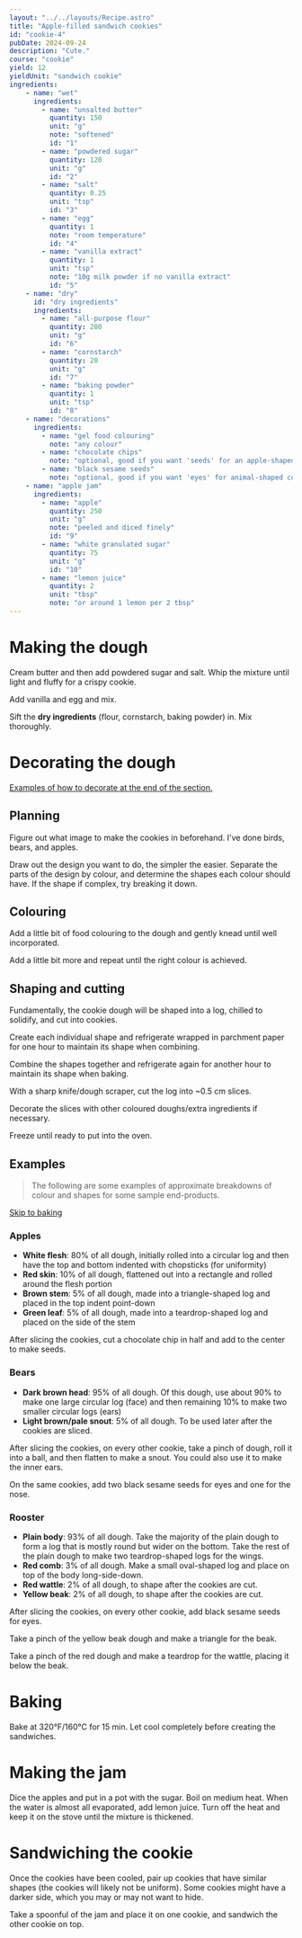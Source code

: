 ```yaml
---
layout: "../../layouts/Recipe.astro"
title: "Apple-filled sandwich cookies"
id: "cookie-4"
pubDate: 2024-09-24
description: "Cute."
course: "cookie"
yield: 12
yieldUnit: "sandwich cookie"
ingredients:
    - name: "wet"
      ingredients:
        - name: "unsalted butter"
          quantity: 150
          unit: "g"
          note: "softened"
          id: "1"
        - name: "powdered sugar"
          quantity: 120
          unit: "g"
          id: "2"
        - name: "salt"
          quantity: 0.25
          unit: "tsp"
          id: "3"
        - name: "egg"
          quantity: 1
          note: "room temperature"
          id: "4"
        - name: "vanilla extract"
          quantity: 1
          unit: "tsp"
          note: "10g milk powder if no vanilla extract"
          id: "5"
    - name: "dry"
      id: "dry ingredients"
      ingredients:
        - name: "all-purpose flour"
          quantity: 280
          unit: "g"
          id: "6"
        - name: "cornstarch"
          quantity: 20
          unit: "g"
          id: "7"
        - name: "baking powder"
          quantity: 1
          unit: "tsp"
          id: "8"
    - name: "decorations"
      ingredients:
        - name: "gel food colouring"
          note: "any colour"
        - name: "chocolate chips"
          note: "optional, good if you want 'seeds' for an apple-shaped cookies"
        - name: "black sesame seeds"
          note: "optional, good if you want 'eyes' for animal-shaped cookies"
    - name: "apple jam"
      ingredients:
        - name: "apple"
          quantity: 250
          unit: "g"
          note: "peeled and diced finely"
          id: "9"
        - name: "white granulated sugar"
          quantity: 75
          unit: "g"
          id: "10"
        - name: "lemon juice"
          quantity: 2
          unit: "tbsp"
          note: "or around 1 lemon per 2 tbsp"
---
```

# Making the dough
Cream <span class="ingredient" data-id="1">butter</span> and then add <span class=ingredient data-id="2">powdered sugar</span> and <span class="ingredient" data-id="3">salt</span>. Whip the mixture until light and fluffy for a crispy cookie.

Add <span class="ingredient" data-id="5">vanilla</span> and <span class="ingredient" data-id="4">egg</span> and mix.

Sift the **dry ingredients** (<span class="ingredient" data-id="6">flour</span>, <span class="ingredient" data-id="7">cornstarch</span>, <span class="ingredient" data-id="8">baking powder</span>) in. Mix thoroughly.

# Decorating the dough
[Examples of how to decorate at the end of the section.](#examples)
## Planning
Figure out what image to make the cookies in beforehand. I've done birds, bears, and apples.

Draw out the design you want to do, the simpler the easier. Separate the parts of the design by colour, and determine the shapes each colour should have. If the shape if complex, try breaking it down.

## Colouring

Add a little bit of food colouring to the dough and gently knead until well incorporated. 

Add a little bit more and repeat until the right colour is achieved.

## Shaping and cutting
Fundamentally, the cookie dough will be shaped into a log, chilled to solidify, and cut into cookies. 

Create each individual shape and refrigerate wrapped in parchment paper for one hour to maintain its shape when combining.

Combine the shapes together and refrigerate again for another hour to maintain its shape when baking.

With a sharp knife/dough scraper, cut the log into ~0.5 cm slices.

Decorate the slices with other coloured doughs/extra ingredients if necessary.

Freeze until ready to put into the oven.

## Examples
> The following are some examples of approximate breakdowns of colour and shapes for some sample end-products.

[Skip to baking](#baking)

### Apples
- **White flesh**: 80% of all dough, initially rolled into a circular log and then have the top and bottom indented with chopsticks (for uniformity)
- **Red skin**: 10% of all dough, flattened out into a rectangle and rolled around the flesh portion
- **Brown stem**: 5% of all dough, made into a triangle-shaped log and placed in the top indent point-down
- **Green leaf**: 5% of all dough, made into a teardrop-shaped log and placed on the side of the stem

After slicing the cookies, cut a chocolate chip in half and add to the center to make seeds.

### Bears
- **Dark brown head**: 95% of all dough. Of this dough, use about 90% to make one large circular log (face) and then remaining 10% to make two smaller circular logs (ears)
- **Light brown/pale snout**: 5% of all dough. To be used later after the cookies are sliced.

After slicing the cookies, on every other cookie, take a pinch of dough, roll it into a ball, and then flatten to make a snout. You could also use it to make the inner ears.

On the same cookies, add two black sesame seeds for eyes and one for the nose.

### Rooster
- **Plain body**: 93% of all dough. Take the majority of the plain dough to form a log that is mostly round but wider on the bottom. Take the rest of the plain dough to make two teardrop-shaped logs for the wings.
- **Red comb**: 3% of all dough. Make a small oval-shaped log and place on top of the body long-side-down.
- **Red wattle**: 2% of all dough, to shape after the cookies are cut.
- **Yellow beak**: 2% of all dough, to shape after the cookies are cut.

After slicing the cookies, on every other cookie, add black sesame seeds for eyes. 

Take a pinch of the yellow beak dough and make a triangle for the beak. 

Take a pinch of the red dough and make a teardrop for the wattle, placing it below the beak.

# Baking
Bake at 320°F/160°C for 15 min. Let cool completely before creating the sandwiches.

# Making the jam
Dice the <span class="ingredient" data-id="9">apples</span> and put in a pot with the <span class="ingredient" data-id="10">sugar</span>. Boil on medium heat. When the water is almost all evaporated, add <span class="ingredient" data-id="11">lemon juice</span>. Turn off the heat and keep it on the stove until the mixture is thickened. 

# Sandwiching the cookie
Once the cookies have been cooled, pair up cookies that have similar shapes (the cookies will likely not be uniform). Some cookies might have a darker side, which you may or may not want to hide.

Take a spoonful of the jam and place it on one cookie, and sandwich the other cookie on top.